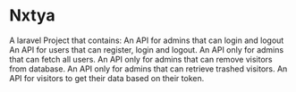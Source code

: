 # Nxtya
A laravel Project that contains: 
An API for admins that can login and logout An API for users that can register, login and logout.
An API only for admins that can fetch all users.
An API only for admins that can remove visitors from database.
An API only for admins that can retrieve trashed visitors.
An API for visitors to get their data based on their token.
